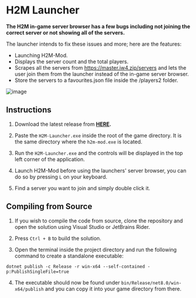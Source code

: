 # H2M Launcher

**The H2M in-game server browser has a few bugs including not joining the correct server or not showing all of the servers.**

The launcher intends to fix these issues and more; here are the features:

- Launching H2M-Mod.
- Displays the server count and the total players.
- Scrapes all the servers from https://master.iw4.zip/servers and lets the user join them from the launcher instead of the in-game server browser.
- Store the servers to a favourites.json file inside the /players2 folder.

![image](https://github.com/user-attachments/assets/222e6f0d-4397-4120-9e8d-646f1a945419)


## Instructions

1. Download the latest release from **[HERE](https://github.com/Bowhza/H2M-Launcher/releases).**

2. Paste the `H2M-Launcher.exe` inside the root of the game directory. It is the same directory where the `h2m-mod.exe` is located.

3. Run the `H2M-Launcher.exe` and the controls will be displayed in the top left corner of the application.

4. Launch H2M-Mod before using the launchers' server browser, you can do so by pressing `L` on your keyboard.

5. Find a server you want to join and simply double click it.

## Compiling from Source

1. If you wish to compile the code from source, clone the repository and open the solution using Visual Studio or JetBrains Rider.

2. Press `Ctrl + B` to build the solution.

3. Open the terminal inside the project directory and run the following command to create a standalone executable:

```console
dotnet publish -c Release -r win-x64 --self-contained -p:PublishSingleFile=true
```

4. The executable should now be found under `bin/Release/net8.0/win-x64/publish` and you can copy it into your game directory from there.
